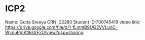 # ICP2
Name: Gutta Sreeya
CRN: 22280
Student ID:700745419
video link: https://drive.google.com/file/d/1_fLmmB9UQ2VVLunC-WynuPmKtl6sVF2D/view?usp=sharing
